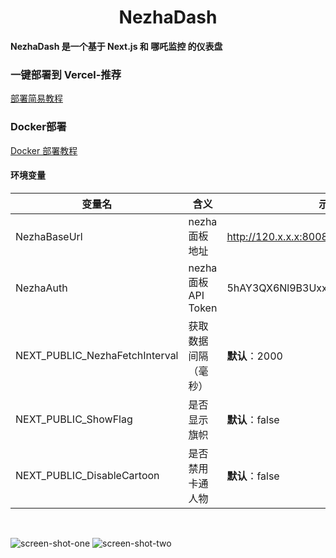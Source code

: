 <h1 align="center">NezhaDash</h1>

<strong>NezhaDash 是一个基于 Next.js 和 哪吒监控 的仪表盘</strong>
<br>

</div>

### 一键部署到 Vercel-推荐

[部署简易教程](https://buycoffee.top/blog/tech/nezha)

### Docker部署

[Docker 部署教程](https://buycoffee.top/blog/tech/nezha-docker)

#### 环境变量

| 变量名                         | 含义                 | 示例                             |
| ------------------------------ | -------------------- | -------------------------------- |
| NezhaBaseUrl                   | nezha 面板地址       | http://120.x.x.x:8008            |
| NezhaAuth                      | nezha 面板 API Token | 5hAY3QX6Nl9B3Uxxxx26KMvOMyXS1Udi |
| NEXT_PUBLIC_NezhaFetchInterval | 获取数据间隔（毫秒） | **默认**：2000                   |
| NEXT_PUBLIC_ShowFlag           | 是否显示旗帜         | **默认**：false                  |
| NEXT_PUBLIC_DisableCartoon     | 是否禁用卡通人物     | **默认**：false                  |

<br>
 
![screen-shot-one](/.github/shotOne.png)
![screen-shot-two](/.github/shotTwo.png)
